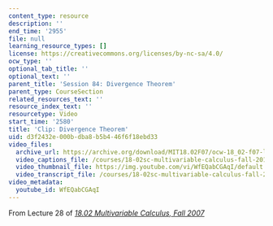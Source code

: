 ```yaml
---
content_type: resource
description: ''
end_time: '2955'
file: null
learning_resource_types: []
license: https://creativecommons.org/licenses/by-nc-sa/4.0/
ocw_type: ''
optional_tab_title: ''
optional_text: ''
parent_title: 'Session 84: Divergence Theorem'
parent_type: CourseSection
related_resources_text: ''
resource_index_text: ''
resourcetype: Video
start_time: '2580'
title: 'Clip: Divergence Theorem'
uid: d3f2432e-000b-dba8-b5b4-46f6f18ebd33
video_files:
  archive_url: https://archive.org/download/MIT18.02F07/ocw-18_02-f07-lec28_300k.mp4
  video_captions_file: /courses/18-02sc-multivariable-calculus-fall-2010/WfEQabCGAqI_captions.vtt
  video_thumbnail_file: https://img.youtube.com/vi/WfEQabCGAqI/default.jpg
  video_transcript_file: /courses/18-02sc-multivariable-calculus-fall-2010/WfEQabCGAqI_transcript.pdf
video_metadata:
  youtube_id: WfEQabCGAqI
---
```


From Lecture 28 of [_18.02 Multivariable Calculus, Fall 2007_](/courses/18-02-multivariable-calculus-fall-2007/video_galleries/video-lectures)

